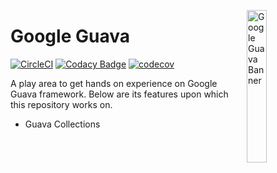 <img src="https://miro.medium.com/max/1068/1*WjmDb7LvLRBbWsp6x7Gakw.jpeg"
     alt="Google Guava Banner"
     style="float: right; margin-left: 10px;" 
     width="25%"
     height="25%"
     align="right"/>

# Google Guava

[![CircleCI](https://circleci.com/gh/Vignesh-Durairaj/Guava-Play-Ground.svg?style=svg)](https://circleci.com/gh/Vignesh-Durairaj/Guava-Play-Ground)
[![Codacy Badge](https://api.codacy.com/project/badge/Grade/204b36d6a7304afda4c8762ff1e6f40b)](https://www.codacy.com/manual/Vignesh-Durairaj/Guava-Play-Ground?utm_source=github.com&amp;utm_medium=referral&amp;utm_content=Vignesh-Durairaj/Guava-Play-Ground&amp;utm_campaign=Badge_Grade)
[![codecov](https://codecov.io/gh/Vignesh-Durairaj/Guava-Play-Ground/branch/master/graph/badge.svg)](https://codecov.io/gh/Vignesh-Durairaj/Guava-Play-Ground)

A play area to get hands on experience on Google Guava framework. Below are its features upon which this repository works on.

* Guava Collections
